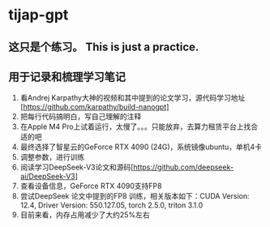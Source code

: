 # tijap-gpt
这只是个练习。 
This is just a practice.
---------------------------------
## 用于记录和梳理学习笔记
1. 看Andrej Karpathy大神的视频和其中提到的论文学习，源代码学习地址[https://github.com/karpathy/build-nanogpt]
2. 把每行代码搞明白，写自己理解的注释
3. 在Apple M4 Pro上试着运行，太慢了。。。只能放弃，去算力租赁平台上找合适的吧
4. 最终选择了智星云的GeForce RTX 4090 (24G)，系统镜像ubuntu，单机4卡
5. 调整参数，进行训练
6. 阅读学习DeepSeek-V3论文和源码[https://github.com/deepseek-ai/DeepSeek-V3]
7. 查看设备信息，GeForce RTX 4090支持FP8
8. 尝试DeepSeek 论文中提到的FP8 训练，相关版本如下：CUDA Version: 12.4, Driver Version: 550.127.05, torch 2.5.0, triton 3.1.0
9. 目前来看，内存占用减少了大约25%左右
